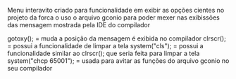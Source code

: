 Menu interavito criado para funcionalidade em exibir as opções cientes no projeto da forca
o uso o arquivo gconio para poder mexer nas exibissões das mensagem mostrada pela IDE do 
compilador 

gotoxy(); = muda a posição da mensagem é exibida no compilador 
clrscr(); = possui a  funcionalidade de limpar a tela 
system("cls"); = possui a funcionalidade similar ao clrscr(); que seria feita para limpar a tela 
system("chcp 65001"); = usada para avitar as funções do arquivo gconio no seu compilador